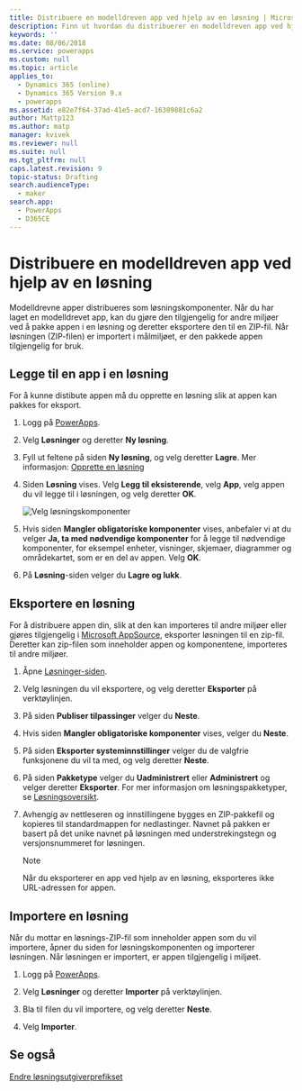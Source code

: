 ```yaml
---
title: Distribuere en modelldreven app ved hjelp av en løsning | MicrosoftDocs
description: Finn ut hvordan du distribuerer en modelldreven app ved hjelp av løsninger
keywords: ''
ms.date: 08/06/2018
ms.service: powerapps
ms.custom: null
ms.topic: article
applies_to:
  - Dynamics 365 (online)
  - Dynamics 365 Version 9.x
  - powerapps
ms.assetid: e82e7f64-37ad-41e5-acd7-16309881c6a2
author: Mattp123
ms.author: matp
manager: kvivek
ms.reviewer: null
ms.suite: null
ms.tgt_pltfrm: null
caps.latest.revision: 9
topic-status: Drafting
search.audienceType:
  - maker
search.app:
  - PowerApps
  - D365CE
---
```


# <a name="distribute-a-model-driven-app-using-a-solution"></a>Distribuere en modelldreven app ved hjelp av en løsning

Modelldrevne apper distribueres som løsningskomponenter. Når du har laget en modelldrevet app, kan du gjøre den tilgjengelig for andre miljøer ved å pakke appen i en løsning og deretter eksportere den til en ZIP-fil. Når løsningen (ZIP-filen) er importert i målmiljøet, er den pakkede appen tilgjengelig for bruk. 
  
## <a name="add-an-app-to-a-solution"></a>Legge til en app i en løsning
For å kunne distibute appen må du opprette en løsning slik at appen kan pakkes for eksport.

1. Logg på [PowerApps](https://web.powerapps.com/?utm_source=padocs&utm_medium=linkinadoc&utm_campaign=referralsfromdoc).

2. Velg **Løsninger** og deretter **Ny løsning**.
3. Fyll ut feltene på siden **Ny løsning**, og velg deretter **Lagre**. Mer informasjon: [Opprette en løsning](../common-data-service/create-solution.md)
4. Siden **Løsning** vises. Velg **Legg til eksisterende**, velg **App**, velg appen du vil legge til i løsningen, og velg deretter **OK**. 

    ![Velg løsningskomponenter](media/select-solution-components.png)

5. Hvis siden **Mangler obligatoriske komponenter** vises, anbefaler vi at du velger **Ja, ta med nødvendige komponenter** for å legge til nødvendige komponenter, for eksempel enheter, visninger, skjemaer, diagrammer og områdekartet, som er en del av appen. Velg **OK**.
6. På **Løsning**-siden velger du **Lagre og lukk**.

## <a name="export-a-solution"></a>Eksportere en løsning
For å distribuere appen din, slik at den kan importeres til andre miljøer eller gjøres tilgjengelig i [Microsoft AppSource](https://appsource.microsoft.com/), eksporter løsningen til en zip-fil. Deretter kan zip-filen som inneholder appen og komponentene, importeres til andre miljøer.

1. Åpne [Løsninger-siden](advanced-navigation.md#solutions). 
2. Velg løsningen du vil eksportere, og velg deretter **Eksporter** på verktøylinjen. 
3. På siden **Publiser tilpassinger** velger du **Neste**.
4. Hvis siden **Mangler obligatoriske komponenter** vises, velger du **Neste**. 
5. På siden **Eksporter systeminnstillinger** velger du de valgfrie funksjonene du vil ta med, og velg deretter **Neste**. 
6. På siden **Pakketype** velger du **Uadministrert** eller **Administrert** og velger deretter **Eksporter**. For mer informasjon om løsningspakketyper, se [Løsningsoversikt](../common-data-service/solutions-overview.md).
7. Avhengig av nettleseren og innstillingene bygges en ZIP-pakkefil og kopieres til standardmappen for nedlastinger. Navnet på pakken er basert på det unike navnet på løsningen med understrekingstegn og versjonsnummeret for løsningen.

    > [!NOTE]
    > Når du eksporterer en app ved hjelp av en løsning, eksporteres ikke URL-adressen for appen.
  
## <a name="import-a-solution"></a>Importere en løsning  
Når du mottar en løsnings-ZIP-fil som inneholder appen som du vil importere, åpner du siden for løsningskomponenten og importerer løsningen. Når løsningen er importert, er appen tilgjengelig i miljøet.

1. Logg på [PowerApps](https://web.powerapps.com/?utm_source=padocs&utm_medium=linkinadoc&utm_campaign=referralsfromdoc).

2. Velg **Løsninger** og deretter **Importer** på verktøylinjen.
3. Bla til filen du vil importere, og velg deretter **Neste**.
4. Velg **Importer**.

## <a name="see-also"></a>Se også
[Endre løsningsutgiverprefikset](../common-data-service/change-solution-publisher-prefix.md)
